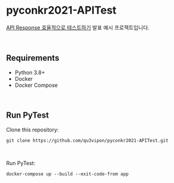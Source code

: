 # pyconkr2021-APITest

[API Response 효율적으로 테스트하기](https://www.youtube.com/watch?v=mTmlhcYvwwc&feature=youtu.be) 발표 예시 프로젝트입니다. 

<br>

## Requirements
- Python 3.8+
- Docker
- Docker Compose

<br>

## Run PyTest
Clone this repository:
```
git clone https://github.com/qu3vipon/pyconkr2021-APITest.git
```

<br>

Run PyTest:
```
docker-compose up --build --exit-code-from app
```
